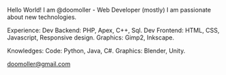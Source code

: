 Hello World! I am @doomoller - Web Developer (mostly)
I am passionate about new technologies.

Experience:
    Dev Backend:    PHP, Apex, C++, Sql.
    Dev Frontend:   HTML, CSS, Javascript, Responsive design.
    Graphics:       Gimp2, Inkscape.
    
Knowledges: 
    Code:           Python, Java, C#.
    Graphics:       Blender, Unity.

doomoller@gmail.com

